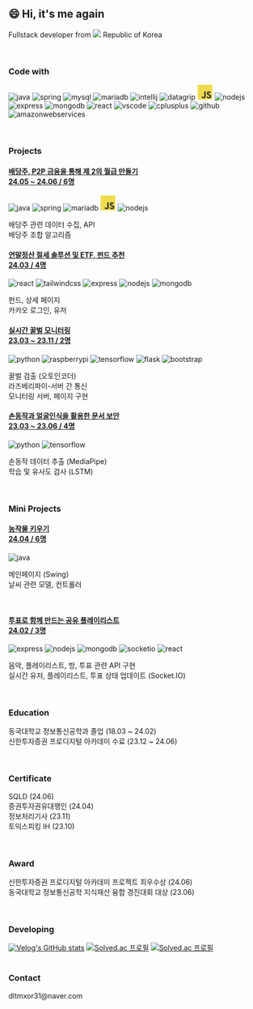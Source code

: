 <h2> 😄 Hi, it's me again </h2>

<p>
  Fullstack developer from 
  <img src="https://github.com/seungtoctoc/seungtoctoc/assets/102455571/1ba368a1-9f46-4486-b20c-7d6b41e5fd48" width="13"/> 
  Republic of Korea
</p><br/>

<h3> Code with </h3>
<p>
  <img src="https://cdn.jsdelivr.net/gh/devicons/devicon@latest/icons/java/java-original.svg" alt="java" width="30"/>
  <img src="https://cdn.jsdelivr.net/gh/devicons/devicon@latest/icons/spring/spring-original.svg" alt="spring" width="30"/>
  <img src="https://cdn.jsdelivr.net/gh/devicons/devicon@latest/icons/mysql/mysql-original.svg" alt="mysql" width="30"/>
  <img src="https://cdn.jsdelivr.net/gh/devicons/devicon@latest/icons/mariadb/mariadb-original.svg" alt="mariadb" width="30"/>
  <img src="https://cdn.jsdelivr.net/gh/devicons/devicon@latest/icons/intellij/intellij-original.svg" alt="intellij" width="30"/>
  <img src="https://cdn.jsdelivr.net/gh/devicons/devicon@latest/icons/datagrip/datagrip-original.svg" alt="datagrip" width="30"/>

  <img src="https://raw.githubusercontent.com/devicons/devicon/master/icons/javascript/javascript-original.svg" alt="javascript" width="30"/>
  <img src="https://cdn.jsdelivr.net/gh/devicons/devicon@latest/icons/nodejs/nodejs-plain-wordmark.svg" alt="nodejs" width="30"/>
  <img src="https://cdn.jsdelivr.net/gh/devicons/devicon@latest/icons/express/express-original.svg" alt="express" width="30"/>
  <img src="https://cdn.jsdelivr.net/gh/devicons/devicon@latest/icons/mongodb/mongodb-original.svg" alt="mongodb" width="30"/>
  <img src="https://cdn.jsdelivr.net/gh/devicons/devicon@latest/icons/react/react-original.svg" alt="react" width="30"/>
  <img src="https://cdn.jsdelivr.net/gh/devicons/devicon@latest/icons/vscode/vscode-original.svg" alt="vscode" width="30"/>

  <img src="https://cdn.jsdelivr.net/gh/devicons/devicon@latest/icons/cplusplus/cplusplus-original.svg" alt="cplusplus" width="30"/>

  <img src="https://cdn.jsdelivr.net/gh/devicons/devicon@latest/icons/github/github-original.svg" alt="github" width="30"/>
  <img src="https://cdn.jsdelivr.net/gh/devicons/devicon@latest/icons/amazonwebservices/amazonwebservices-original-wordmark.svg" alt="amazonwebservices" width="30"/>
</p><br/>

<h3> Projects </h3>
<p>
  <a href="https://github.com/PDA-Dontouch">
    <h4>
      배당주, P2P 금융을 통해 제 2의 월급 만들기<br/>
      24.05 ~ 24.06 / 6명
    </h4>
  </a>
  <img src="https://cdn.jsdelivr.net/gh/devicons/devicon@latest/icons/java/java-original.svg" alt="java" width="30"/>
  <img src="https://cdn.jsdelivr.net/gh/devicons/devicon@latest/icons/spring/spring-original.svg" alt="spring" width="30"/>
  <img src="https://cdn.jsdelivr.net/gh/devicons/devicon@latest/icons/mariadb/mariadb-original.svg" alt="mariadb" width="30"/>
  <img src="https://raw.githubusercontent.com/devicons/devicon/master/icons/javascript/javascript-original.svg" alt="javascript" width="30"/>
  <img src="https://cdn.jsdelivr.net/gh/devicons/devicon@latest/icons/nodejs/nodejs-plain-wordmark.svg" alt="nodejs" width="30"/>

  배당주 관련 데이터 수집, API<br/>
  배당주 조합 알고리즘<br/>
</p>
<p>
  <a href="https://github.com/13th-month-lucky">
    <h4>
      연말정산 절세 솔루션 및 ETF, 펀드 추천<br/>
      24.03 / 4명
    </h4>
  </a>
  <img src="https://cdn.jsdelivr.net/gh/devicons/devicon@latest/icons/react/react-original.svg" alt="react" width="30"/>
  <img src="https://cdn.jsdelivr.net/gh/devicons/devicon@latest/icons/tailwindcss/tailwindcss-original.svg" alt="tailwindcss" width="30"/>
  <img src="https://cdn.jsdelivr.net/gh/devicons/devicon@latest/icons/express/express-original.svg" alt="express" width="30"/>
  <img src="https://cdn.jsdelivr.net/gh/devicons/devicon@latest/icons/nodejs/nodejs-plain-wordmark.svg" alt="nodejs" width="30"/>
  <img src="https://cdn.jsdelivr.net/gh/devicons/devicon@latest/icons/mongodb/mongodb-original.svg" alt="mongodb" width="30"/>

  펀드, 상세 페이지<br/>
  카카오 로그인, 유저<br/>
</p>
<p>
  <a href="https://github.com/seungtoctoc/monitoring-bee">
    <h4>
      실시간 꿀벌 모니터링<br/>
      23.03 ~ 23.11 / 2명
    </h4>
  </a>
  <img src="https://cdn.jsdelivr.net/gh/devicons/devicon@latest/icons/python/python-original.svg" alt="python" width="30"/>
  <img src="https://cdn.jsdelivr.net/gh/devicons/devicon@latest/icons/raspberrypi/raspberrypi-original.svg"
  alt="raspberrypi" width="30"/>
  <img src="https://cdn.jsdelivr.net/gh/devicons/devicon@latest/icons/tensorflow/tensorflow-original.svg"
  alt="tensorflow" width="30"/>
  <img src="https://cdn.jsdelivr.net/gh/devicons/devicon@latest/icons/flask/flask-original.svg"
  alt="flask" width="30"/>
  <img src="https://cdn.jsdelivr.net/gh/devicons/devicon@latest/icons/bootstrap/bootstrap-original.svg" alt="bootstrap" width="30"/>

  꿀벌 검출 (오토인코더)<br/>
  라즈베리파이-서버 간 통신<br/>
  모니터링 서버, 페이지 구현<br/>
</p>
<p>
  <a href="https://github.com/seungtoctoc/hand-motion-password">
    <h4>
      손동작과 얼굴인식을 활용한 문서 보안<br/>
      23.03 ~ 23.06 / 4명
    </h4>
  </a>
  <img src="https://cdn.jsdelivr.net/gh/devicons/devicon@latest/icons/python/python-original.svg" alt="python" width="30"/>
  <img src="https://cdn.jsdelivr.net/gh/devicons/devicon@latest/icons/tensorflow/tensorflow-original.svg"
  alt="tensorflow" width="30"/>

  손동작 데이터 추출 (MediaPipe)<br/>
  학습 및 유사도 검사 (LSTM)<br/>
</p><br/>

<h3> Mini Projects </h3>
<p>
  <a href="https://github.com/grow-with-us-PDA">
    <h4>
      농작물 키우기<br/>
      24.04 / 6명
    </h4>
  </a>
  <img src="https://cdn.jsdelivr.net/gh/devicons/devicon@latest/icons/java/java-original.svg" alt="java" width="30"/>

  메인페이지 (Swing)<br/>
  날씨 관련 모델, 컨트롤러<br/>
</p><br/>
<p>
  <a href="https://github.com/pick-playlist">
    <h4>
      투표로 함께 만드는 공유 플레이리스트<br/>
      24.02 / 3명
    </h4>
  </a>
  <img src="https://cdn.jsdelivr.net/gh/devicons/devicon@latest/icons/express/express-original.svg" alt="express" width="30"/>
  <img src="https://cdn.jsdelivr.net/gh/devicons/devicon@latest/icons/nodejs/nodejs-plain-wordmark.svg" alt="nodejs" width="30"/>
  <img src="https://cdn.jsdelivr.net/gh/devicons/devicon@latest/icons/mongodb/mongodb-original.svg" alt="mongodb" width="30"/>
  <img src="https://cdn.jsdelivr.net/gh/devicons/devicon@latest/icons/socketio/socketio-original.svg" alt="socketio" width="30"/>
  <img src="https://cdn.jsdelivr.net/gh/devicons/devicon@latest/icons/react/react-original.svg" alt="react" width="30"/>

  음악, 플레이리스트, 방, 투표 관련 API 구현<br/>
  실시간 유저, 플레이리스트, 투표 상태 업데이트 (Socket.IO)<br/>
</p><br/>

<h3> Education </h3>
<p>
  동국대학교 정보통신공학과 졸업 (18.03 ~ 24.02)<br/>
  신한투자증권 프로디지털 아카데미 수료 (23.12 ~ 24.06)
</p><br/>

<h3> Certificate </h3>
<p>
  SQLD (24.06)<br/>
  증권투자권유대행인 (24.04)<br/>
  정보처리기사 (23.11)<br/>
  토익스피킹 IH (23.10)
</p><br/>

<h3> Award </h3>
<p>
  신한투자증권 프로디지털 아카데미 프로젝트 최우수상 (24.06)<br/>
  동국대학교 정보통신공학 지식재산 융합 경진대회 대상 (23.06)
</p><br/>

<h3> Developing </h3>

[![Velog's GitHub stats](https://velog-readme-stats.vercel.app/api?name=seungtoctoc)](https://github.com=seungtoctoc/velog-readme-stats)
[![Solved.ac
프로필](http://mazassumnida.wtf/api/v2/generate_badge?boj=dltmxor31)](https://solved.ac/dltmxor31)
[![Solved.ac
프로필](http://mazassumnida.wtf/api/v2/generate_badge?boj=seungtoctoc)](https://solved.ac/seungtoctoc)<br/><br/>


<h3> Contact </h3>
<p>
  dltmxor31@naver.com
</p><br/>

